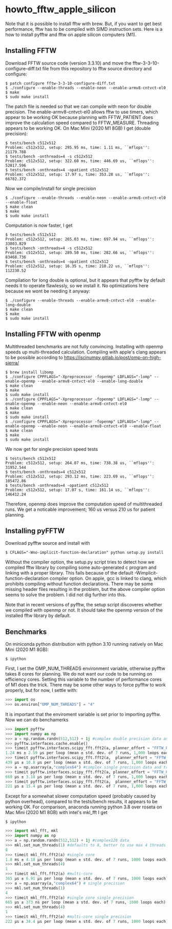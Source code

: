 # howto_fftw_apple_silicon

Note that it is possible to install fftw with brew. But, if you want to get best performance, fftw has to be compiled with SIMD instruction sets. 
Here is a how to install pyfftw and fftw on apple silicon computers (M1).

## Installing FFTW 

Download FFTW source code (version 3.3.10) and move the fftw-3-3-10-configure-diff.txt file from this repository to fftw source directory and configure:

```console
$ patch configure fftw-3-3-10-configure-diff.txt
$ ./configure --enable-threads --enable-neon --enable-armv8-cntvct-el0
$ make
$ sudo make install
```

The patch file is needed so that we can compile with neon for double precision. The enable-armv8-cntvct-el0 allows fftw to use timers, which appear to be working OK because planning with FFTW_PATIENT does improve the calculation speed compared to FFTW_MEASURE. Threading appears to be working OK. On Mac Mini (2020 M1 8GB) I get (double precision):

```console
$ tests/bench c512x512
Problem: c512x512, setup: 295.95 ms, time: 1.11 ms, ``mflops'': 21179.788
$ tests/bench -onthreads=4 -s c512x512
Problem: c512x512, setup: 322.60 ms, time: 446.69 us, ``mflops'': 52817.596
$ tests/bench -onthreads=4 -opatient c512x512
Problem: c512x512, setup: 17.97 s, time: 353.28 us, ``mflops'': 66782.372
```

Now we compile/install for single precision

```console
$ ./configure --enable-threads --enable-neon --enable-armv8-cntvct-el0 --enable-float
$ make clean
$ make
$ sudo make install
```

Computation is now faster, I get

```console
$ tests/bench c512x512
Problem: c512x512, setup: 265.03 ms, time: 697.94 us, ``mflops'': 33803.829
$ tests/bench -onthreads=4 -s c512x512
Problem: c512x512, setup: 289.50 ms, time: 282.66 us, ``mflops'': 83468.736
$ tests/bench -onthreads=4 -opatient c512x512
Problem: c512x512, setup: 16.35 s, time: 210.22 us, ``mflops'': 112230.52
```

Compilation for long double is optional, but it appears that pyfftw by default needs it to operate flawlessly, so we install it. No optimizations here because we wont be needing it anyway:

```console
$ ./configure --enable-threads --enable-armv8-cntvct-el0 --enable-long-double
$ make clean
$ make
$ sudo make install
```

## Installing FFTW with openmp

Multithreaded benchmarks are not fully convincing. Installing with openmp speeds up multi-threaded calculation. Compiling with apple's clang appears to be possible according to https://iscinumpy.gitlab.io/post/omp-on-high-sierra/ 

```console
$ brew install libomp
$ ./configure CPPFLAGS="-Xpreprocessor -fopenmp" LDFLAGS="-lomp" --enable-openmp --enable-armv8-cntvct-el0 --enable-long-double
$ make clean
$ make
$ sudo make install
$ ./configure CPPFLAGS="-Xpreprocessor -fopenmp" LDFLAGS="-lomp" --enable-openmp --enable-neon --enable-armv8-cntvct-el0 
$ make clean
$ make
$ sudo make install
$ ./configure CPPFLAGS="-Xpreprocessor -fopenmp" LDFLAGS="-lomp" --enable-openmp --enable-neon --enable-armv8-cntvct-el0 --enable-float
$ make clean
$ make
$ sudo make install
```

We now get for single precision speed tests

```console
$ tests/bench c512x512
Problem: c512x512, setup: 264.07 ms, time: 738.38 us, ``mflops'': 31952.544
$ tests/bench -onthreads=4 c512x512
Problem: c512x512, setup: 293.12 ms, time: 223.69 us, ``mflops'': 105472.86
$ tests/bench -onthreads=4 -opatient c512x512
Problem: c512x512, setup: 17.07 s, time: 161.14 us, ``mflops'': 146412.24
```
Therefore, openmp does improve the computation speed of multithreaded runs. We get a noticable improvement; 160 us versus 210 us for patient planning.


## Installing pyFFTW

Download pyfftw source and install with

```console
$ CFLAGS="-Wno-implicit-function-declaration" python setup.py install
```

Without the compiler option, the setup.py script tries to detect how we compiled fftw library by compiling some auto-generated c program and linking with a proper library. This fails because of the default -Wimplicit-function-declaration compiler option. On apple, gcc is linked to clang, which prohibits compiling without function declarations. There may be some missing header files resulting in the problem, but the above compiler option seems to solve the problem. I did not dig further into this.

Note that in recent versions of pyfftw, the setup script discoveres whether we compiled with openmp or not. It should take the openmp version of the installed fftw library by default.

## Benchmarks

On miniconda python distribution with python 3.10 running natively on Mac Mini (2020 M1 8GB):

```console
$ ipython
```

First, I set the OMP_NUM_THREADS environment variable, otherwise pyfftw takes 8 cores for planning. We do not want our code to be running on
efficiency cores. Setting this variable to the number of performance cores of M1 does the trick. There may be some other ways to force pyfftw to 
work properly, but for now, I settle with:

```python
>>> import os
>>> os.environ["OMP_NUM_THREADS"] = "4"
```

It is important that the enviroment variable is set prior to importing pyfftw. Now we can do benchamerks

```python
>>> import pyfftw
>>> import numpy as np
>>> a = np.random.randn(512,512) + 1j #complex double precision data and transform
>>> pyfftw.interfaces.cache.enable()
>>> timeit pyfftw.interfaces.scipy_fft.fft2(a, planner_effort = "FFTW_PATIENT", workers = 1)
1.24 ms ± 2.59 µs per loop (mean ± std. dev. of 7 runs, 1,000 loops each)
>>> timeit pyfftw.interfaces.scipy_fft.fft2(a,  planner_effort = "FFTW_PATIENT", workers = 4)
439 µs ± 10.8 µs per loop (mean ± std. dev. of 7 runs, 1,000 loops each)
>>> a = np.asarray(a,"complex64") #complex single precision data and transform
>>> timeit pyfftw.interfaces.scipy_fft.fft2(a, planner_effort = "FFTW_PATIENT", workers = 1)
669 µs ± 3.18 µs per loop (mean ± std. dev. of 7 runs, 1,000 loops each)
>>> timeit pyfftw.interfaces.scipy_fft.fft2(a,  planner_effort = "FFTW_PATIENT", workers = 4)
221 µs ± 15.4 µs per loop (mean ± std. dev. of 7 runs, 1,000 loops each)
```

Except for a somewhat slower computation speed (probably caused by python overhead), compared to the tests/bench results, it appears to be working OK. For comparison, anaconda running python 3.8 over roseta on Mac Mini (2020 M1 8GB) with intel's mkl_fft I get

```console
$ ipython
```

```python
>>> import mkl_fft, mkl
>>> import numpy as np
>>> a = np.random.randn(512,512) + 1j #complex128 data
>>> mkl.set_num_threads(1) #defaults to 8, better to use max 4 threads because we only have 4 high performance threads.
8
>>> timeit mkl_fft.fft2(a) #single core
1.8 ms ± 4.18 µs per loop (mean ± std. dev. of 7 runs, 1000 loops each)
>>> mkl.set_num_threads(4)
1
>>> timeit mkl_fft.fft2(a) #multi-core
365 µs ± 6.91 µs per loop (mean ± std. dev. of 7 runs, 1000 loops each)
>>> a = np.asarray(a,"complex64") # single precision
>>> mkl.set_num_threads(1)
4
>>> timeit mkl_fft.fft2(a) #single core single precision
665 µs ± 373 ns per loop (mean ± std. dev. of 7 runs, 1000 loops each)
>>> mkl.set_num_threads(4)
1
>>> timeit mkl_fft.fft2(a) #multi-core single precision
222 µs ± 34.4 µs per loop (mean ± std. dev. of 7 runs, 1000 loops each)
```





